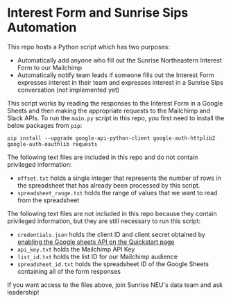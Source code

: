 # Interest Form and Sunrise Sips Automation

This repo hosts a Python script which has two purposes:
 * Automatically add anyone who fill out the Sunrise Northeastern Interest Form to our Mailchimp
 * Automatically notify team leads if someone fills out the Interest Form expresses interest in their team and expresses interest in a Sunrise Sips conversation (not implemented yet)

This script works by reading the responses to the Interest Form in a Google Sheets and then making the appropriate requests to the Mailchimp and Slack APIs. To run the `main.py` script in this repo, you first need to install the below packages from `pip`:

```
pip install --upgrade google-api-python-client google-auth-httplib2 google-auth-oauthlib requests
```

The following text files are included in this repo and do not contain privileged information:
 * `offset.txt` holds a single integer that represents the number of rows in the spreadsheet that has already been processed by this script.
 * `spreadsheet_range.txt` holds the range of values that we want to read from the spreadsheet

The following text files are not included in this repo because they contain privileged information, but they are still necessary to run this script:
 * `credentials.json` holds the client ID and client secret obtained by [enabling the Google sheets API on the Quickstart page](https://developers.google.com/sheets/api/quickstart/python)
 * `api_key.txt` holds the Mailchimp API Key
 * `list_id.txt` holds the list ID for our Mailchimp audience
 * `spreadsheet_id.txt` holds the spreadsheet ID of the Google Sheets containing all of the form responses

If you want access to the files above, join Sunrise NEU's data team and ask leadership!